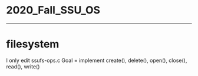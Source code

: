 # 2020_Fall_SSU_OS
  
---------------------------------  
# filesystem

I only edit ssufs-ops.c
Goal = implement create(), delete(), open(), close(), read(), write()

